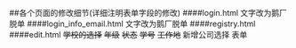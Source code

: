 ##各个页面的修改细节(详细注明表单字段的修改)
####login.html
文字改为鹅厂脱单
####login_info_email.html
文字改为鹅厂脱单
####registry.html
####edit.html
~~学校的选择~~
~~年级~~
~~状态~~
~~学号~~
~~工作地~~
新增公司选择 表单

